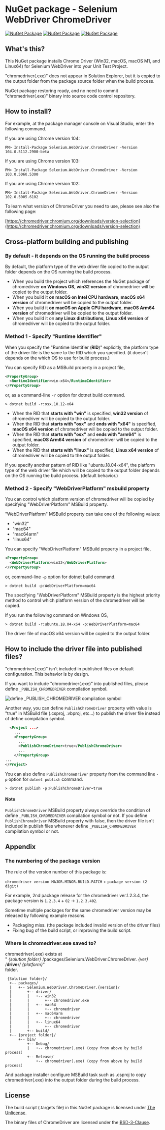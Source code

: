 # NuGet package - Selenium WebDriver ChromeDriver

[![NuGet Package](https://img.shields.io/badge/nuget-for%20Chrome%20v102-blue.svg)](https://www.nuget.org/packages/Selenium.WebDriver.ChromeDriver/102.0.5005.6102) [![NuGet Package](https://img.shields.io/badge/nuget-for%20Chrome%20v103-blue.svg)](https://www.nuget.org/packages/Selenium.WebDriver.ChromeDriver/103.0.5060.5300) [![NuGet Package](https://img.shields.io/badge/nuget-for%20Chrome%20v104-blue.svg)](https://www.nuget.org/packages/Selenium.WebDriver.ChromeDriver/104.0.5112.2900-beta)

## What's this?

This NuGet package installs Chrome Driver (Win32, macOS, macOS M1, and Linux64) for Selenium WebDriver into your Unit Test Project.

"chromedriver(.exe)" does not appear in Solution Explorer, but it is copied to the output folder from the package source folder when the build process.

NuGet package restoring ready, and no need to commit "chromedriver(.exe)" binary into source code control repository.

## How to install?

For example, at the package manager console on Visual Studio, enter the following command.

If you are using Chrome version 104:

    PM> Install-Package Selenium.WebDriver.ChromeDriver -Version 104.0.5112.2900-beta

If you are using Chrome version 103:

    PM> Install-Package Selenium.WebDriver.ChromeDriver -Version 103.0.5060.5300

If you are using Chrome version 102:

    PM> Install-Package Selenium.WebDriver.ChromeDriver -Version 102.0.5005.6102

To learn what version of ChromeDriver you need to use, please see also the following page:

[https://chromedriver.chromium.org/downloads/version-selection](https://chromedriver.chromium.org/downloads/version-selection)

## Cross-platform building and publishing

### By default - it depends on the OS running the build process

By default, the platform type of the web driver file copied to the output folder depends on the OS running the build process.

- When you build the project which references the NuGet package of chromedriver **on Windows OS**, **win32 version** of chromedriver will be copied to the output folder.
- When you build it **on macOS on Intel CPU hardware**, **macOS x64 version** of chromedriver will be copied to the output folder.
- When you build it **on macOS on Apple CPU hardware**, **macOS Arm64 version** of chromedriver will be copied to the output folder.
- When you build it on **any Linux distributions**, **Linux x64 version** of chromedriver will be copied to the output folder.

### Method 1 - Specify "Runtime Identifier"

When you specify the "Runtime Identifier (**RID**)" explicitly, the platform type of the driver file is the same to the RID which you specified. (it doesn't depends on the which OS to use for build process.)

You can specify RID as a MSBuild property in a project file,

```xml
<PropertyGroup>
  <RuntimeIdentifier>win-x64</RuntimeIdentifier>
</PropertyGroup>
```

or, as a command-line `-r` option for dotnet build command.

```shell
> dotnet build -r:osx.10.12-x64
```

- When the RID that **starts with "win"** is specified, **win32 version** of chromedriver will be copied to the output folder.
- When the RID that **starts with "osx"** and **ends with "x64"** is specified, **macOS x64 version** of chromedriver will be copied to the output folder.
- When the RID that **starts with "osx"** and **ends with "arm64"** is specified, **macOS Arm64 version** of chromedriver will be copied to the output folder.
- When the RID that **starts with "linux"** is specified, **Linux x64 version** of chromedriver will be copied to the output folder.

If you specify another pattern of RID like "ubuntu.18.04-x64", the platform type of the web driver file which will be copied to the output folder depends on the OS running the build process. (default behavior.)

### Method 2 - Specify "WebDriverPlatform" msbuild property

You can control which platform version of chromedriver will be copied by specifying "WebDriverPlatform" MSBuild property.

"WebDriverPlatform" MSBuild property can take one of the following values:

- "win32"
- "mac64"
- "mac64arm"
- "linux64"

You can specify "WebDriverPlatform" MSBuild property in a project file,

```xml
<PropertyGroup>
  <WebDriverPlatform>win32</WebDriverPlatform>
</PropertyGroup>
```

or, command-line `-p` option for dotnet build command.

```shell
> dotnet build -p:WebDriverPlatform=mac64
```

The specifying "WebDriverPlatform" MSBuild property is the highest priority method to control which platform version of the chromedriver will be copied.

If you run the following command on Windows OS,

```shell
> dotnet build -r:ubuntu.18.04-x64 -p:WebDriverPlatform=mac64
```

The driver file of macOS x64 version will be copied to the output folder.

## How to include the driver file into published files?

"chromedriver(.exe)" isn't included in published files on default configuration. This behavior is by design.

If you want to include "chromedriver(.exe)" into published files, please define `_PUBLISH_CHROMEDRIVER` compilation symbol.

![define _PUBLISH_CHROMEDRIVER compilation symbol](https://raw.githubusercontent.com/jsakamoto/nupkg-selenium-webdriver-chromedriver/master/.asset/define_PUBLISH_CHROMEDRIVER_compilation_symbol.png)

Another way, you can define `PublishChromeDriver` property with value is "true" in MSBuild file (.csproj, .vbproj, etc...) to publish the driver file instead of define compilation symbol.

```xml
  <Project ...>
    ...
    <PropertyGroup>
      ...
      <PublishChromeDriver>true</PublishChromeDriver>
      ...
    </PropertyGroup>
...
</Project>
```

You can also define `PublishChromeDriver` property from the command line `-p` option for `dotnet publish` command.

```shell
> dotnet publish -p:PublishChromeDriver=true
```

#### Note

`PublishChromeDriver` MSBuild property always override the condition of define `_PUBLISH_CHROMEDRIVER` compilation symbol or not. If you define `PublishChromeDriver` MSBuild property with false, then the driver file isn't included in publish files whenever define `_PUBLISH_CHROMEDRIVER` compilation symbol or not.

## Appendix

### The numbering of the package version

The rule of the version number of this package is:

`chromedriver version MAJOR.MINOR.BUILD.PATCH` + `package version (2 digit)`

For example, 2nd package release for the chromedriver ver.1.2.3.4, the package version is `1.2.3.4` + `02` → `1.2.3.402`.

Sometime multiple packages for the same chromedriver version may be released by following example reasons.

- Packaging miss. (the package included invalid version of the driver files)
- Fixing bug of the build script, or improving the build script.

### Where is chromedriver.exe saved to?

chromedriver(.exe) exists at  
" _{solution folder}_ /packages/Selenium.WebDriver.ChromeDriver. _{ver}_ /**driver**/ _{platform}_"  
folder.

     {Solution folder}/
      +-- packages/
      |   +-- Selenium.WebDriver.ChromeDriver.{version}/
      |       +-- driver/
      |       |   +-- win32
      |       |       +-- chromedriver.exe
      |       |   +-- mac64
      |       |       +-- chromedriver
      |       |   +-- mac64arm
      |       |       +-- chromedriver
      |       |   +-- linux64
      |       |       +-- chromedriver
      |       +-- build/
      +-- {project folder}/
          +-- bin/
              +-- Debug/
              |   +-- chromedriver(.exe) (copy from above by build process)
              +-- Release/
                  +-- chromedriver(.exe) (copy from above by build process)

 And package installer configure MSBuild task such as .csproj to
 copy chromedriver(.exe) into the output folder during the build process.

## License

The build script (.targets file) in this NuGet package is licensed under [The Unlicense](https://github.com/jsakamoto/nupkg-selenium-webdriver-chromedriver/blob/master/LICENSE).

The binary files of ChromeDriver are licensed under the [BSD-3-Clause](https://cs.chromium.org/chromium/src/LICENSE).